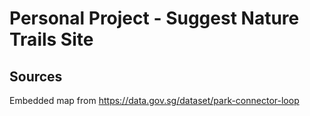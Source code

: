 # Personal Project - Suggest Nature Trails Site


## Sources

Embedded map from https://data.gov.sg/dataset/park-connector-loop

